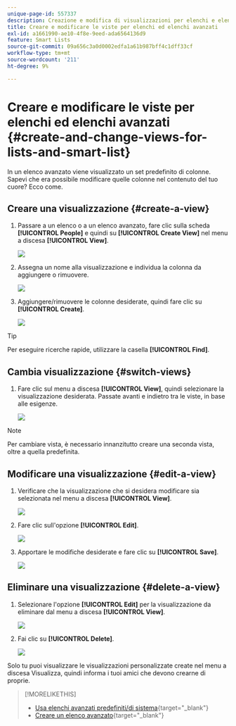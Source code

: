 ```yaml
---
unique-page-id: 557337
description: Creazione e modifica di visualizzazioni per elenchi e elenchi avanzati - Documentazione di Marketo - Documentazione del prodotto
title: Creare e modificare le viste per elenchi ed elenchi avanzati
exl-id: a1661990-ae10-4f8e-9eed-ada6564136d9
feature: Smart Lists
source-git-commit: 09a656c3a0d0002edfa1a61b987bff4c1dff33cf
workflow-type: tm+mt
source-wordcount: '211'
ht-degree: 9%

---
```


# Creare e modificare le viste per elenchi ed elenchi avanzati {#create-and-change-views-for-lists-and-smart-list}

In un elenco avanzato viene visualizzato un set predefinito di colonne. Sapevi che era possibile modificare quelle colonne nel contenuto del tuo cuore? Ecco come.

## Creare una visualizzazione {#create-a-view}

1. Passare a un elenco o a un elenco avanzato, fare clic sulla scheda **[!UICONTROL People]** e quindi su **[!UICONTROL Create View]** nel menu a discesa **[!UICONTROL View]**.

   ![](assets/create-and-change-views-for-lists-and-smart-list-1.png)

1. Assegna un nome alla visualizzazione e individua la colonna da aggiungere o rimuovere.

   ![](assets/create-and-change-views-for-lists-and-smart-list-2.png)

1. Aggiungere/rimuovere le colonne desiderate, quindi fare clic su **[!UICONTROL Create]**.

   ![](assets/create-and-change-views-for-lists-and-smart-list-3.png)

>[!TIP]
>
>Per eseguire ricerche rapide, utilizzare la casella **[!UICONTROL Find]**.

## Cambia visualizzazione {#switch-views}

1. Fare clic sul menu a discesa **[!UICONTROL View]**, quindi selezionare la visualizzazione desiderata. Passate avanti e indietro tra le viste, in base alle esigenze.

   ![](assets/create-and-change-views-for-lists-and-smart-list-4.png)

>[!NOTE]
>
> Per cambiare vista, è necessario innanzitutto creare una seconda vista, oltre a quella predefinita.

## Modificare una visualizzazione {#edit-a-view}

1. Verificare che la visualizzazione che si desidera modificare sia selezionata nel menu a discesa **[!UICONTROL View]**.

   ![](assets/create-and-change-views-for-lists-and-smart-list-5.png)

1. Fare clic sull&#39;opzione **[!UICONTROL Edit]**.

   ![](assets/create-and-change-views-for-lists-and-smart-list-6.png)

1. Apportare le modifiche desiderate e fare clic su **[!UICONTROL Save]**.

   ![](assets/create-and-change-views-for-lists-and-smart-list-7.png)

## Eliminare una visualizzazione {#delete-a-view}

1. Selezionare l&#39;opzione **[!UICONTROL Edit]** per la visualizzazione da eliminare dal menu a discesa **[!UICONTROL View]**.

   ![](assets/create-and-change-views-for-lists-and-smart-list-8.png)

1. Fai clic su **[!UICONTROL Delete]**.

   ![](assets/create-and-change-views-for-lists-and-smart-list-9.png)

Solo tu puoi visualizzare le visualizzazioni personalizzate create nel menu a discesa Visualizza, quindi informa i tuoi amici che devono crearne di proprie.

>[!MORELIKETHIS]
>
>* [Usa elenchi avanzati predefiniti/di sistema](/help/marketo/product-docs/core-marketo-concepts/smart-lists-and-static-lists/using-smart-lists/use-built-in-system-smart-lists.md){target="_blank"}
>* [Creare un elenco avanzato](/help/marketo/product-docs/core-marketo-concepts/smart-lists-and-static-lists/creating-a-smart-list/create-a-smart-list.md){target="_blank"}
